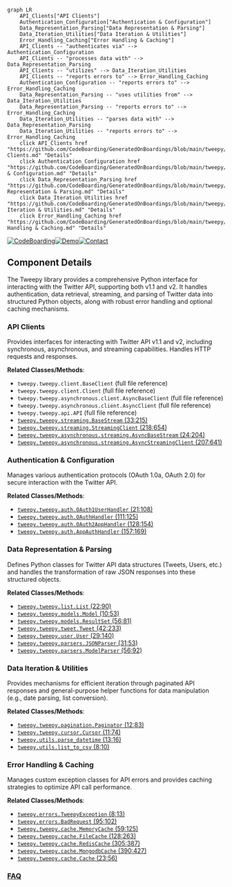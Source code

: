 ```mermaid
graph LR
    API_Clients["API Clients"]
    Authentication_Configuration["Authentication & Configuration"]
    Data_Representation_Parsing["Data Representation & Parsing"]
    Data_Iteration_Utilities["Data Iteration & Utilities"]
    Error_Handling_Caching["Error Handling & Caching"]
    API_Clients -- "authenticates via" --> Authentication_Configuration
    API_Clients -- "processes data with" --> Data_Representation_Parsing
    API_Clients -- "utilizes" --> Data_Iteration_Utilities
    API_Clients -- "reports errors to" --> Error_Handling_Caching
    Authentication_Configuration -- "reports errors to" --> Error_Handling_Caching
    Data_Representation_Parsing -- "uses utilities from" --> Data_Iteration_Utilities
    Data_Representation_Parsing -- "reports errors to" --> Error_Handling_Caching
    Data_Iteration_Utilities -- "parses data with" --> Data_Representation_Parsing
    Data_Iteration_Utilities -- "reports errors to" --> Error_Handling_Caching
    click API_Clients href "https://github.com/CodeBoarding/GeneratedOnBoardings/blob/main/tweepy/API Clients.md" "Details"
    click Authentication_Configuration href "https://github.com/CodeBoarding/GeneratedOnBoardings/blob/main/tweepy/Authentication & Configuration.md" "Details"
    click Data_Representation_Parsing href "https://github.com/CodeBoarding/GeneratedOnBoardings/blob/main/tweepy/Data Representation & Parsing.md" "Details"
    click Data_Iteration_Utilities href "https://github.com/CodeBoarding/GeneratedOnBoardings/blob/main/tweepy/Data Iteration & Utilities.md" "Details"
    click Error_Handling_Caching href "https://github.com/CodeBoarding/GeneratedOnBoardings/blob/main/tweepy/Error Handling & Caching.md" "Details"
```
[![CodeBoarding](https://img.shields.io/badge/Generated%20by-CodeBoarding-9cf?style=flat-square)](https://github.com/CodeBoarding/CodeBoarding)[![Demo](https://img.shields.io/badge/Try%20our-Demo-blue?style=flat-square)](https://www.codeboarding.org/demo)[![Contact](https://img.shields.io/badge/Contact%20us%20-%20contact@codeboarding.org-lightgrey?style=flat-square)](mailto:contact@codeboarding.org)

## Component Details

The Tweepy library provides a comprehensive Python interface for interacting with the Twitter API, supporting both v1.1 and v2. It handles authentication, data retrieval, streaming, and parsing of Twitter data into structured Python objects, along with robust error handling and optional caching mechanisms.

### API Clients
Provides interfaces for interacting with Twitter API v1.1 and v2, including synchronous, asynchronous, and streaming capabilities. Handles HTTP requests and responses.


**Related Classes/Methods**:

- `tweepy.tweepy.client.BaseClient` (full file reference)
- `tweepy.tweepy.client.Client` (full file reference)
- `tweepy.tweepy.asynchronous.client.AsyncBaseClient` (full file reference)
- `tweepy.tweepy.asynchronous.client.AsyncClient` (full file reference)
- `tweepy.tweepy.api.API` (full file reference)
- <a href="https://github.com/tweepy/tweepy/blob/master/tweepy/streaming.py#L33-L215" target="_blank" rel="noopener noreferrer">`tweepy.tweepy.streaming.BaseStream` (33:215)</a>
- <a href="https://github.com/tweepy/tweepy/blob/master/tweepy/streaming.py#L218-L654" target="_blank" rel="noopener noreferrer">`tweepy.tweepy.streaming.StreamingClient` (218:654)</a>
- <a href="https://github.com/tweepy/tweepy/blob/master/tweepy/asynchronous/streaming.py#L24-L204" target="_blank" rel="noopener noreferrer">`tweepy.tweepy.asynchronous.streaming.AsyncBaseStream` (24:204)</a>
- <a href="https://github.com/tweepy/tweepy/blob/master/tweepy/asynchronous/streaming.py#L207-L641" target="_blank" rel="noopener noreferrer">`tweepy.tweepy.asynchronous.streaming.AsyncStreamingClient` (207:641)</a>


### Authentication & Configuration
Manages various authentication protocols (OAuth 1.0a, OAuth 2.0) for secure interaction with the Twitter API.


**Related Classes/Methods**:

- <a href="https://github.com/tweepy/tweepy/blob/master/tweepy/auth.py#L21-L108" target="_blank" rel="noopener noreferrer">`tweepy.tweepy.auth.OAuth1UserHandler` (21:108)</a>
- <a href="https://github.com/tweepy/tweepy/blob/master/tweepy/auth.py#L111-L125" target="_blank" rel="noopener noreferrer">`tweepy.tweepy.auth.OAuthHandler` (111:125)</a>
- <a href="https://github.com/tweepy/tweepy/blob/master/tweepy/auth.py#L128-L154" target="_blank" rel="noopener noreferrer">`tweepy.tweepy.auth.OAuth2AppHandler` (128:154)</a>
- <a href="https://github.com/tweepy/tweepy/blob/master/tweepy/auth.py#L157-L169" target="_blank" rel="noopener noreferrer">`tweepy.tweepy.auth.AppAuthHandler` (157:169)</a>


### Data Representation & Parsing
Defines Python classes for Twitter API data structures (Tweets, Users, etc.) and handles the transformation of raw JSON responses into these structured objects.


**Related Classes/Methods**:

- <a href="https://github.com/tweepy/tweepy/blob/master/tweepy/list.py#L22-L90" target="_blank" rel="noopener noreferrer">`tweepy.tweepy.list.List` (22:90)</a>
- <a href="https://github.com/tweepy/tweepy/blob/master/tweepy/models.py#L10-L53" target="_blank" rel="noopener noreferrer">`tweepy.tweepy.models.Model` (10:53)</a>
- <a href="https://github.com/tweepy/tweepy/blob/master/tweepy/models.py#L56-L81" target="_blank" rel="noopener noreferrer">`tweepy.tweepy.models.ResultSet` (56:81)</a>
- <a href="https://github.com/tweepy/tweepy/blob/master/tweepy/tweet.py#L42-L233" target="_blank" rel="noopener noreferrer">`tweepy.tweepy.tweet.Tweet` (42:233)</a>
- <a href="https://github.com/tweepy/tweepy/blob/master/tweepy/user.py#L29-L140" target="_blank" rel="noopener noreferrer">`tweepy.tweepy.user.User` (29:140)</a>
- <a href="https://github.com/tweepy/tweepy/blob/master/tweepy/parsers.py#L31-L53" target="_blank" rel="noopener noreferrer">`tweepy.tweepy.parsers.JSONParser` (31:53)</a>
- <a href="https://github.com/tweepy/tweepy/blob/master/tweepy/parsers.py#L56-L92" target="_blank" rel="noopener noreferrer">`tweepy.tweepy.parsers.ModelParser` (56:92)</a>


### Data Iteration & Utilities
Provides mechanisms for efficient iteration through paginated API responses and general-purpose helper functions for data manipulation (e.g., date parsing, list conversion).


**Related Classes/Methods**:

- <a href="https://github.com/tweepy/tweepy/blob/master/tweepy/pagination.py#L12-L83" target="_blank" rel="noopener noreferrer">`tweepy.tweepy.pagination.Paginator` (12:83)</a>
- <a href="https://github.com/tweepy/tweepy/blob/master/tweepy/cursor.py#L11-L74" target="_blank" rel="noopener noreferrer">`tweepy.tweepy.cursor.Cursor` (11:74)</a>
- <a href="https://github.com/tweepy/tweepy/blob/master/tweepy/utils.py#L13-L16" target="_blank" rel="noopener noreferrer">`tweepy.utils.parse_datetime` (13:16)</a>
- <a href="https://github.com/tweepy/tweepy/blob/master/tweepy/utils.py#L8-L10" target="_blank" rel="noopener noreferrer">`tweepy.utils.list_to_csv` (8:10)</a>


### Error Handling & Caching
Manages custom exception classes for API errors and provides caching strategies to optimize API call performance.


**Related Classes/Methods**:

- <a href="https://github.com/tweepy/tweepy/blob/master/tweepy/errors.py#L8-L13" target="_blank" rel="noopener noreferrer">`tweepy.errors.TweepyException` (8:13)</a>
- <a href="https://github.com/tweepy/tweepy/blob/master/tweepy/errors.py#L95-L102" target="_blank" rel="noopener noreferrer">`tweepy.errors.BadRequest` (95:102)</a>
- <a href="https://github.com/tweepy/tweepy/blob/master/tweepy/cache.py#L59-L125" target="_blank" rel="noopener noreferrer">`tweepy.tweepy.cache.MemoryCache` (59:125)</a>
- <a href="https://github.com/tweepy/tweepy/blob/master/tweepy/cache.py#L128-L263" target="_blank" rel="noopener noreferrer">`tweepy.tweepy.cache.FileCache` (128:263)</a>
- <a href="https://github.com/tweepy/tweepy/blob/master/tweepy/cache.py#L305-L387" target="_blank" rel="noopener noreferrer">`tweepy.tweepy.cache.RedisCache` (305:387)</a>
- <a href="https://github.com/tweepy/tweepy/blob/master/tweepy/cache.py#L390-L427" target="_blank" rel="noopener noreferrer">`tweepy.tweepy.cache.MongodbCache` (390:427)</a>
- <a href="https://github.com/tweepy/tweepy/blob/master/tweepy/cache.py#L23-L56" target="_blank" rel="noopener noreferrer">`tweepy.tweepy.cache.Cache` (23:56)</a>




### [FAQ](https://github.com/CodeBoarding/GeneratedOnBoardings/tree/main?tab=readme-ov-file#faq)